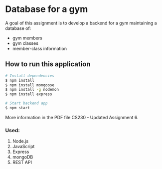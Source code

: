 # Database for a gym

A goal of this assignment is to develop a backend for a gym maintaining a database of:
- gym members
- gym classes
- member-class information


## How to run this application

```bash
# Install dependencies
$ npm install
$ npm install mongoose
$ npm install -g nodemon
$ npm install express
```

```bash
# Start backend app
$ npm start
```

More information in the PDF file CS230 - Updated Assignment 6.

### Used:
1. Node.js
2. JavaScript
3. Express
4. mongoDB
5. REST API